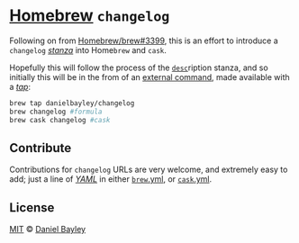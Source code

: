 [Homebrew] `changelog`
======================
Following on from [Homebrew/brew#3399], this is an effort to introduce a `changelog` _[stanza]_ into Home`brew` and `cask`.

Hopefully this will follow the process of the [`desc`]ription stanza, and so initially this will be in the from of an [external command], made available with a _[tap]_:
~~~ sh
brew tap danielbayley/changelog
brew changelog #formula
brew cask changelog #cask
~~~

Contribute
----------
Contributions for `changelog` URLs are very welcome, and extremely easy to add; just a line of _[YAML]_ in either [`brew`.yml], or [`cask`.yml].

License
-------
[MIT] © [Daniel Bayley]

[MIT]:                LICENSE.md
[Daniel Bayley]:      https://github.com/danielbayley

[homebrew]:           https://brew.sh
[tap]:                https://docs.brew.sh/Taps
[external command]:   https://docs.brew.sh/External-Commands
[stanza]:             https://github.com/Homebrew/homebrew-cask/blob/master/doc/cask_language_reference/readme.md#the-cask-language-is-declarative
[`desc`]:             https://docs.brew.sh/Formula-Cookbook#fill-in-the-homepage

[YAML]:               https://yaml.org
[`brew`.yml]:         brew.yml
[`cask`.yml]:         cask.yml

[Homebrew/brew#3399]: https://github.com/Homebrew/brew/issues/3399#issuecomment-340488771
